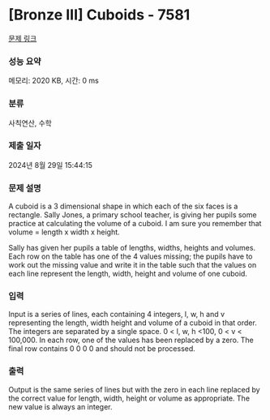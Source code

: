 # [Bronze III] Cuboids - 7581 

[문제 링크](https://www.acmicpc.net/problem/7581) 

### 성능 요약

메모리: 2020 KB, 시간: 0 ms

### 분류

사칙연산, 수학

### 제출 일자

2024년 8월 29일 15:44:15

### 문제 설명

<p>A cuboid is a 3 dimensional shape in which each of the six faces is a rectangle. Sally Jones, a primary school teacher, is giving her pupils some practice at calculating the volume of a cuboid. I am sure you remember that volume = length x width x height.</p>

<p>Sally has given her pupils a table of lengths, widths, heights and volumes. Each row on the table has one of the 4 values missing; the pupils have to work out the missing value and write it in the table such that the values on each line represent the length, width, height and volume of one cuboid. </p>

### 입력 

 <p>Input is a series of lines, each containing 4 integers, l, w, h and v representing the length, width height and volume of a cuboid in that order. The integers are separated by a single space. 0 < l, w, h <100, 0 < v < 100,000. In each row, one of the values has been replaced by a zero. The final row contains 0 0 0 0 and should not be processed. </p>

### 출력 

 <p>Output is the same series of lines but with the zero in each line replaced by the correct value for length, width, height or volume as appropriate. The new value is always an integer. </p>

